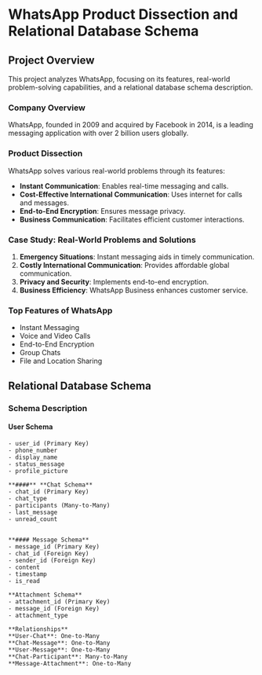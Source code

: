 
# WhatsApp Product Dissection and Relational Database Schema

## Project Overview

This project analyzes WhatsApp, focusing on its features, real-world problem-solving capabilities, and a relational database schema description.

### Company Overview

WhatsApp, founded in 2009 and acquired by Facebook in 2014, is a leading messaging application with over 2 billion users globally.

### Product Dissection

WhatsApp solves various real-world problems through its features:

- **Instant Communication**: Enables real-time messaging and calls.
- **Cost-Effective International Communication**: Uses internet for calls and messages.
- **End-to-End Encryption**: Ensures message privacy.
- **Business Communication**: Facilitates efficient customer interactions.

### Case Study: Real-World Problems and Solutions

1. **Emergency Situations**: Instant messaging aids in timely communication.
2. **Costly International Communication**: Provides affordable global communication.
3. **Privacy and Security**: Implements end-to-end encryption.
4. **Business Efficiency**: WhatsApp Business enhances customer service.

### Top Features of WhatsApp

- Instant Messaging
- Voice and Video Calls
- End-to-End Encryption
- Group Chats
- File and Location Sharing

## Relational Database Schema

### Schema Description

#### User Schema

```plaintext
- user_id (Primary Key)
- phone_number
- display_name
- status_message
- profile_picture

**####** **Chat Schema**
- chat_id (Primary Key)
- chat_type
- participants (Many-to-Many)
- last_message
- unread_count


**#### Message Schema**
- message_id (Primary Key)
- chat_id (Foreign Key)
- sender_id (Foreign Key)
- content
- timestamp
- is_read

**Attachment Schema**
- attachment_id (Primary Key)
- message_id (Foreign Key)
- attachment_type

**Relationships**
**User-Chat**: One-to-Many
**Chat-Message**: One-to-Many
**User-Message**: One-to-Many
**Chat-Participant**: Many-to-Many
**Message-Attachment**: One-to-Many
